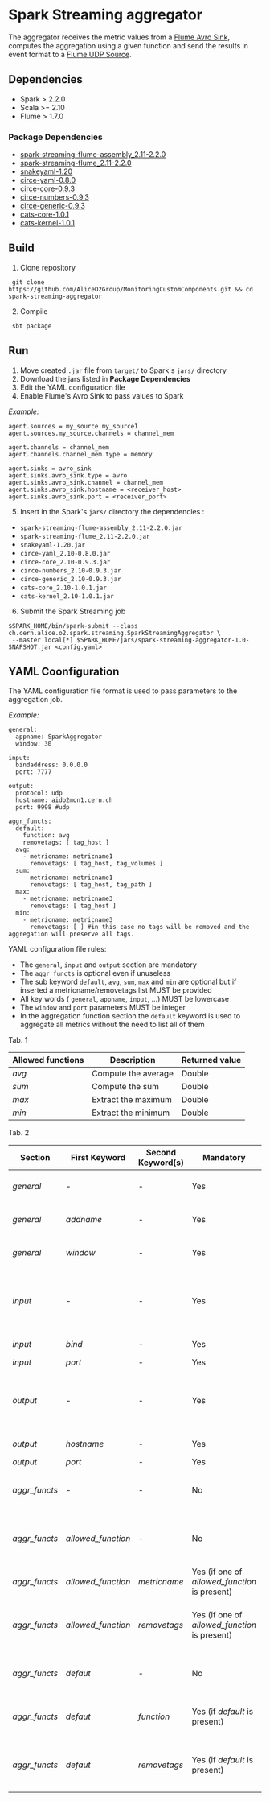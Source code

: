 # Spark Streaming aggregator

The aggregator receives the metric values from a [Flume Avro Sink](https://flume.apache.org/FlumeUserGuide.html#avro-sink), computes the aggregation using a given function and send the results in event format to a [Flume UDP Source](https://github.com/AliceO2Group/MonitoringCustomComponents/tree/master/flume-udp-source).

## Dependencies
- Spark > 2.2.0
- Scala >= 2.10
- Flume > 1.7.0

### Package Dependencies
- [spark-streaming-flume-assembly_2.11-2.2.0](https://search.maven.org/remotecontent?filepath=org/apache/spark/spark-streaming-flume-assembly_2.11/2.2.0/spark-streaming-flume-assembly_2.11-2.2.0.jar)
- [spark-streaming-flume_2.11-2.2.0](https://search.maven.org/remotecontent?filepath=org/apache/spark/spark-streaming-flume_2.11/2.2.0/spark-streaming-flume_2.11-2.2.0.jar)
- [snakeyaml-1.20](central.maven.org/maven2/org/yaml/snakeyaml/1.20/snakeyaml-1.20.jar)
- [circe-yaml-0.8.0](central.maven.org/maven2/io/circe/circe-yaml_2.10/0.8.0/circe-yaml_2.10-0.8.0.jar)
- [circe-core-0.9.3](central.maven.org/maven2/io/circe/circe-core_2.10/0.9.3/circe-core_2.10-0.9.3.jar)
- [circe-numbers-0.9.3](central.maven.org/maven2/io/circe/circe-numbers_2.10/0.9.3/circe-numbers_2.10-0.9.3.jar)
- [circe-generic-0.9.3](central.maven.org/maven2/io/circe/circe-generic_2.10/0.9.3/circe-generic_2.10-0.9.3.jar)
- [cats-core-1.0.1](central.maven.org/maven2/org/typelevel/cats-core_2.10/1.0.1/cats-core_2.10-1.0.1.jar)
- [cats-kernel-1.0.1](central.maven.org/maven2/org/typelevel/cats-kernel_2.10/1.0.1/cats-kernel_2.10-1.0.1.jar)

## Build
1. Clone repository
```
 git clone https://github.com/AliceO2Group/MonitoringCustomComponents.git && cd spark-streaming-aggregator  
```
2. Compile
```
 sbt package
```

## Run
1. Move created `.jar` file from `target/` to Spark's `jars/` directory
2. Download the jars listed in **Package Dependencies**
3. Edit the YAML configuration file
4. Enable Flume's Avro Sink to pass values to Spark

*Example:*
```
agent.sources = my_source my_source1
agent.sources.my_source.channels = channel_mem

agent.channels = channel_mem
agent.channels.channel_mem.type = memory

agent.sinks = avro_sink
agent.sinks.avro_sink.type = avro
agent.sinks.avro_sink.channel = channel_mem
agent.sinks.avro_sink.hostname = <receiver_host>
agent.sinks.avro_sink.port = <receiver_port>

```

5. Insert in the Spark's `jars/` directory the dependencies :
- `spark-streaming-flume-assembly_2.11-2.2.0.jar`
- `spark-streaming-flume_2.11-2.2.0.jar`
- `snakeyaml-1.20.jar`
- `circe-yaml_2.10-0.8.0.jar`
- `circe-core_2.10-0.9.3.jar`
- `circe-numbers_2.10-0.9.3.jar`
- `circe-generic_2.10-0.9.3.jar`
- `cats-core_2.10-1.0.1.jar`
- `cats-kernel_2.10-1.0.1.jar`

6. Submit the Spark Streaming job
 ~~~
 $SPARK_HOME/bin/spark-submit --class ch.cern.alice.o2.spark.streaming.SparkStreamingAggregator \
  --master local[*] $SPARK_HOME/jars/spark-streaming-aggregator-1.0-SNAPSHOT.jar <config.yaml>
 ~~~
 
 
## YAML Coonfiguration
The YAML configuration file format is used to pass parameters to the aggregation job.

*Example:*
```
general:
  appname: SparkAggregator
  window: 30

input:
  bindaddress: 0.0.0.0
  port: 7777

output:
  protocol: udp
  hostname: aido2mon1.cern.ch
  port: 9998 #udp

aggr_functs:
  default:
    function: avg
    removetags: [ tag_host ]
  avg:
    - metricname: metricname1
      removetags: [ tag_host, tag_volumes ]
  sum:
    - metricname: metricname1
      removetags: [ tag_host, tag_path ]
  max:
    - metricname: metricname3
      removetags: [ tag_host ]
  min:
    - metricname: metricname3
      removetags: [ ] #in this case no tags will be removed and the aggregation will preserve all tags.
```

YAML configuration file rules:
- The `general`, `input` and `output` section are mandatory
- The `aggr_functs` is optional even if unuseless
- The sub keyword `default`, `ævg`, `sum`, `max` and `min` are optional but if inserted a metricname/removetags list MUST be provided
- All key words ( `general`, `appname`, `input`, ...) MUST be lowercase
- The `window` and `port` parameters MUST be integer
- In the aggregation function section the `default` keyword is used to aggregate all metrics without the need to list all of them


Tab. 1

| **Allowed functions** | Description | Returned value |
| ----------| -----------------| ------- |
| *avg* | Compute the average | Double |
| *sum* | Compute the sum     | Double |
| *max* | Extract the maximum | Double | 
| *min* | Extract the minimum | Double |


Tab. 2

|  Section  |  First Keyword   |  Second Keyword(s)   | Mandatory | Description |
| ----------| -----------------| ------- | ----------- |----------- |
| *general* | -          | -  | Yes    | Define the start of 'general' configuration section |
| *general* | *addname*  | -  |  Yes    | Name to assign to the aggregation job. Es: "SparkAggregationJob" |
| *general* | *window*   | -  |  Yes    | Define the start of 'general' configuration section |
| *input*   | -          | -  |  Yes    | Define the start of 'input' configuration section and inner Avro Source related parameters must be inserted |
| *input*   | *bind*     | -  |  Yes    | Bind address. Es "0.0.0.0" |
| *input*   | *port*     | -  |  Yes    | Port where listen to |
| *output*  | -          | -  |  Yes    | Define the start of 'output' configuration section and UDP transmission related parameters must be inserted |
| *output*  | *hostname* | -  |  Yes    | Hostname where send data |
| *output*  | *port*     | -  |  Yes    | Port where send data |
| *aggr_functs* | -       | -  |  No     | Define the start of 'aggregation functionst' configuration section |
| *aggr_functs*  | *allowed_function*  | -  |  No    | One of allowed aggregation functions. Requires a list of {*metricname* and *removetags* }|
| *aggr_functs*  | *allowed_function*  | *metricname*  |  Yes (if one of *allowed_function* is present) | Metric name to aggregate |
| *aggr_functs*  | *allowed_function*  | *removetags*  |  Yes (if one of *allowed_function* is present) | Tags to remove during the aggregation phase. If you want a global value for all host, just type [tag_host]|
| *aggr_functs*  | *defaut*  | -  |  No    | Define aggregation function and which tags remove of not specified metric names |
| *aggr_functs*  | *defaut*  | *function*  |  Yes (if *default* is present) | Function to use in the aggregation. Only the function listed in the Tab1 are allowed |
| *aggr_functs*  | *defaut*  | *removetags*  |  Yes (if *default* is present) | Tags to remove during the aggregation phase. If you want a global value for all host, just type [tag_host]|


